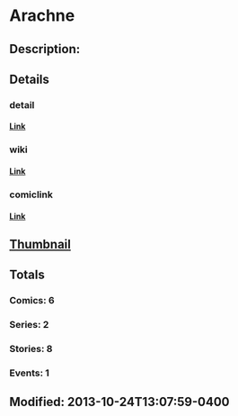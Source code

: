 # Arachne
## Description: 
## Details
### detail
#### [Link](http://marvel.com/comics/characters/1010773/arachne?utm_campaign=apiRef&utm_source=225578a89fc76f3d20fbffda5d17a88d)
### wiki
#### [Link](http://marvel.com/universe/Arachne_(Julia_Carpenter)?utm_campaign=apiRef&utm_source=225578a89fc76f3d20fbffda5d17a88d)
### comiclink
#### [Link](http://marvel.com/comics/characters/1010773/arachne?utm_campaign=apiRef&utm_source=225578a89fc76f3d20fbffda5d17a88d)
## [Thumbnail](http://i.annihil.us/u/prod/marvel/i/mg/b/70/5269526591794.jpg)
## Totals
### Comics: 6
### Series: 2
### Stories: 8
### Events: 1
## Modified: 2013-10-24T13:07:59-0400